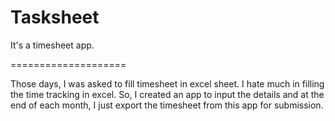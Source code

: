 # Tasksheet
It's a timesheet app.

====================

Those days, I was asked to fill timesheet in excel sheet. I hate much in filling the time tracking in excel. So, I created an app to input the details and at the end of each month, I just export the timesheet from this app for submission.
